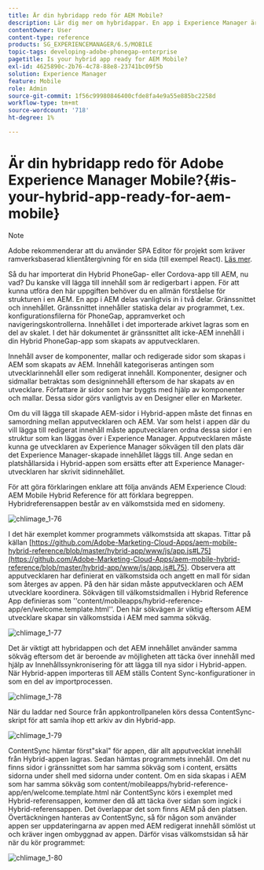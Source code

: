 ```yaml
---
title: Är din hybridapp redo för AEM Mobile?
description: Lär dig mer om hybridappar. En app i Experience Manager är vanligtvis uppdelad i två delar. "shell" och "content" och den här sidan ger mer information om dessa ämnen.
contentOwner: User
content-type: reference
products: SG_EXPERIENCEMANAGER/6.5/MOBILE
topic-tags: developing-adobe-phonegap-enterprise
pagetitle: Is your hybrid app ready for AEM Mobile?
exl-id: 4625890c-2b76-4c78-88e8-23741bc09f5b
solution: Experience Manager
feature: Mobile
role: Admin
source-git-commit: 1f56c99980846400cfde8fa4e9a55e885bc2258d
workflow-type: tm+mt
source-wordcount: '718'
ht-degree: 1%

---
```


# Är din hybridapp redo för Adobe Experience Manager Mobile?{#is-your-hybrid-app-ready-for-aem-mobile}

>[!NOTE]
>
>Adobe rekommenderar att du använder SPA Editor för projekt som kräver ramverksbaserad klientåtergivning för en sida (till exempel React). [Läs mer](/help/sites-developing/spa-overview.md).

Så du har importerat din Hybrid PhoneGap- eller Cordova-app till AEM, nu vad? Du kanske vill lägga till innehåll som är redigerbart i appen. För att kunna utföra den här uppgiften behöver du en allmän förståelse för strukturen i en AEM. En app i AEM delas vanligtvis in i två delar. Gränssnittet och innehållet. Gränssnittet innehåller statiska delar av programmet, t.ex. konfigurationsfilerna för PhoneGap, appramverket och navigeringskontrollerna. Innehållet i det importerade arkivet lagras som en del av skalet. I det här dokumentet är gränssnittet allt icke-AEM innehåll i din Hybrid PhoneGap-app som skapats av apputvecklaren.

Innehåll avser de komponenter, mallar och redigerade sidor som skapas i AEM som skapats av AEM. Innehåll kategoriseras antingen som utvecklarinnehåll eller som redigerat innehåll. Komponenter, designer och sidmallar betraktas som designinnehåll eftersom de har skapats av en utvecklare. Författare är sidor som har byggts med hjälp av komponenter och mallar. Dessa sidor görs vanligtvis av en Designer eller en Marketer.

Om du vill lägga till skapade AEM-sidor i Hybrid-appen måste det finnas en samordning mellan apputvecklaren och AEM. Var som helst i appen där du vill lägga till redigerat innehåll måste apputvecklaren ordna dessa sidor i en struktur som kan läggas över i Experience Manager. Apputvecklaren måste kunna ge utvecklaren av Experience Manager sökvägen till den plats där det Experience Manager-skapade innehållet läggs till. Ange sedan en platshållarsida i Hybrid-appen som ersätts efter att Experience Manager-utvecklaren har skrivit sidinnehållet.

För att göra förklaringen enklare att följa används AEM Experience Cloud: AEM Mobile Hybrid Reference för att förklara begreppen. Hybridreferensappen består av en välkomstsida med en sidomeny.

![chlimage_1-76](assets/chlimage_1-76.png)

I det här exemplet kommer programmets välkomstsida att skapas. Tittar på källan [https://github.com/Adobe-Marketing-Cloud-Apps/aem-mobile-hybrid-reference/blob/master/hybrid-app/www/js/app.js#L75](https://github.com/Adobe-Marketing-Cloud-Apps/aem-mobile-hybrid-reference/blob/master/hybrid-app/www/js/app.js#L75). Observera att apputvecklaren har definierat en välkomstsida och angett en mall för sidan som återges av appen. På den här sidan måste apputvecklaren och AEM utvecklare koordinera. Sökvägen till välkomstsidmallen i Hybrid Reference App definieras som &#39;&#39;content/mobileapps/hybrid-reference-app/en/welcome.template.html&#39;&#39;. Den här sökvägen är viktig eftersom AEM utvecklare skapar sin välkomstsida i AEM med samma sökväg.

![chlimage_1-77](assets/chlimage_1-77.png)

Det är viktigt att hybridappen och det AEM innehållet använder samma sökväg eftersom det är beroende av möjligheten att täcka över innehåll med hjälp av Innehållssynkronisering för att lägga till nya sidor i Hybrid-appen. När Hybrid-appen importeras till AEM ställs Content Sync-konfigurationer in som en del av importprocessen.

![chlimage_1-78](assets/chlimage_1-78.png)

När du laddar ned Source från appkontrollpanelen körs dessa ContentSync-skript för att samla ihop ett arkiv av din Hybrid-app.

![chlimage_1-79](assets/chlimage_1-79.png)

ContentSync hämtar först&quot;skal&quot; för appen, där allt apputvecklat innehåll från Hybrid-appen lagras. Sedan hämtas programmets innehåll. Om det nu finns sidor i gränssnittet som har samma sökväg som i content, ersätts sidorna under shell med sidorna under content. Om en sida skapas i AEM som har samma sökväg som content/mobileapps/hybrid-reference-app/en/welcome.template.html när ContentSync körs i exemplet med Hybrid-referensappen, kommer den då att täcka över sidan som ingick i Hybrid-referensappen. Det överlappar det som finns AEM på den platsen. Övertäckningen hanteras av ContentSync, så för någon som använder appen ser uppdateringarna av appen med AEM redigerat innehåll sömlöst ut och kräver ingen ombyggnad av appen. Därför visas välkomstsidan så här när du kör programmet:

![chlimage_1-80](assets/chlimage_1-80.png)
